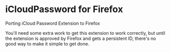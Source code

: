 # iCloudPassword for Firefox 

Porting iCloud Password Extension to Firefox

You'll need some extra work to get this extension to work correctly, but until the extension is approved by Firefox and gets a persistent ID, there's no good way to make it simple to get done.

